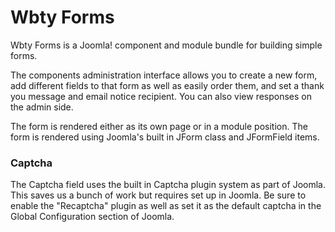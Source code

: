 <h1>Wbty Forms</h1>

Wbty Forms is a Joomla! component and module bundle for building simple forms.

The components administration interface allows you to create a new form, add different fields to that form as well as easily order them, and set a thank you message and email notice recipient. You can also view responses on the admin side.

The form is rendered either as its own page or in a module position. The form is rendered using Joomla's built in JForm class and JFormField items.

### Captcha

The Captcha field uses the built in Captcha plugin system as part of Joomla. This saves us a bunch of work but requires set up in Joomla. Be sure to enable the "Recaptcha" plugin as well as set it as the default captcha in the Global Configuration section of Joomla.
